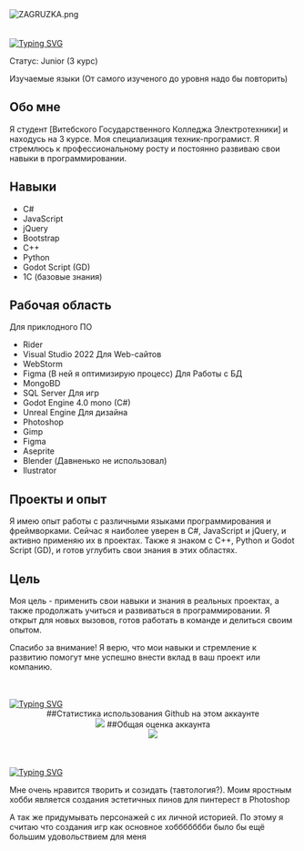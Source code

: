 <div id="about+my+education" align="left">
<img src="https://ie.wampi.ru/2023/06/30/ZAGRUZKA.png" alt="ZAGRUZKA.png" border="0"><br><br><br>
<a href="https://git.io/typing-svg"><img src="https://readme-typing-svg.herokuapp.com?font=Fira+Code&weight=300&size=28&pause=1000&color=72ACE5&center=false&repeat=true&width=435&lines=|++About+my+education" alt="Typing SVG" /></a>
<p>Статус: Junior (3 курс)</p> 
<p> Изучаемые языки (От самого изученого до уровня надо бы повторить)</p>  

## Обо мне
Я студент [Витебского Государственного Колледжа Электротехники] и находусь на 3 курсе. Моя специализация техник-програмист. Я стремлюсь к профессиональному росту и постоянно развиваю свои навыки в программировании.

## Навыки
- C#
- JavaScript
- jQuery
- Bootstrap
- C++
- Python
- Godot Script (GD)
- 1С (базовые знания)

## Рабочая область
Для приклодного ПО
- Rider
- Visual Studio 2022
Для Web-сайтов
- WebStorm
- Figma (В ней я оптимизирую процесс)
Для Работы с БД
- MongoBD
- SQL Server
Для игр
- Godot Engine 4.0 mono (C#)
- Unreal Engine
Для дизайна
- Photoshop
- Gimp
- Figma
- Aseprite
- Blender (Давненько не использовал)
- Ilustrator

## Проекты и опыт
Я имею опыт работы с различными языками программирования и фреймворками. Сейчас я наиболее уверен в C#, JavaScript и jQuery, и активно применяю их в проектах. Также я знаком с C++, Python и Godot Script (GD), и готов углубить свои знания в этих областях.

## Цель
Моя цель - применить свои навыки и знания в реальных проектах, а также продолжать учиться и развиваться в программировании. Я открыт для новых вызовов, готов работать в команде и делиться своим опытом.

Спасибо за внимание! Я верю, что мои навыки и стремление к развитию помогут мне успешно внести вклад в ваш проект или компанию.
<br> <br> <br>
</div>
 <a  href="https://git.io/typing-svg"><img src="https://readme-typing-svg.herokuapp.com?font=Fira+Code&weight=300&size=28&pause=1000&color=72ACE5&center=false&repeat=true&width=435&lines=|++Profile+Statistics" alt="Typing SVG"/></a>
 <div id="profile+statistics" align="center">
##Статистика использования Github на этом аккаунте<br>
  <a href="https://git.io/streak-stats"><img src="https://streak-stats.demolab.com?user=IstAKI&theme=transparent&locale=ru"/></a>
##Общая оценка аккаунта<br>
   <a href="https://github.com/anuraghazra/github-readme-stats"><img src="https://github-readme-stats.vercel.app/api?username=IstAKI&show_icons=true&theme=tokyonight"/></a>
</div>
<br> <br> <br>
<div id="about+my+entertainment" align="left">
<a href="https://git.io/typing-svg"><img src="https://readme-typing-svg.herokuapp.com?font=Fira+Code&weight=300&size=28&pause=1000&color=72ACE5&center=false&repeat=true&width=435&lines=|++About+my+entertainment" alt="Typing SVG"/></a>
<p align="left">Мне очень нравится творить и созидать (тавтология?). Моим яростным хобби является создания эстетичных пинов для пинтерест в Photoshop </p>
<p align="left">А так же придумывать персонажей с их личной историей. По этому я считаю что создания игр как основное хоббббббби было бы ещё большим удовольствием для меня </p>
</div>
